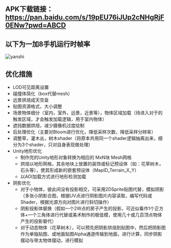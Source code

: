 ## APK下载链接：https://pan.baidu.com/s/19pEU76iJUp2cNHgRjF0ENw?pwd=ABCD 
## 以下为一加8手机运行时帧率
![yanshi](https://user-images.githubusercontent.com/49065462/210364051-238ce39a-4066-4fb7-a9dc-75f1b66cbd1f.jpg)
## 优化措施
- LOD可见距离设置
- 碰撞体简化（box代替mesh）
- 远景烘焙成天空盒
- 贴图资源格式，大小调整
- 场景物体细分（室内，室外，远景，近景等），物体区域加载（待进入对于的触发区域，才会触发加载逻辑，用于室内物体）
- 遮挡数据烘焙，减少摄像机过度绘制
- 后处理优化（主要对Bloom进行优化，降低采样次数，降低采样分辨率）
- 调整草，灌木丛，树木shader（将原本共用同一个shader逻辑抽离出来，细分为3个shader，只对自身表现做处理）
- Unity地形优化
  - 制作完的Unity地形对象转换为相应的 MxN块 Mesh网格
  - 烘焙以地形网格，其余地块上放置的装饰或标记预设体（如：花草树木，石头等），使其形成新的嵌套预设体（MapID_Terrain_X_Y）
  - 以AOI加载方式进行地形检测加载
- 阴影优化
  - 对于小物体，彼此间没有投影相交，可采用2DSprite贴图代替，模拟阴影（多张小阴影合图，根据UV点进行阴影图片内容读取，编写代码或Shader，根据光源方向对图片进行斜切操作）
  - 阴影投影体替换（假如一个2W点的房子产生的投影，可近似看作1个正方体+一个三角体进行代替或美术制作的极低模，使用几十或几百顶点物体产生的投影替代）
  - 对于动态物体（花草树木），可以预先把阴影烘焙到贴图中，然后把阴影图作为单独贴图、或地面贴图Alpha通道传输到地面，进行计算，同步阴影摆动与带太物体摆动，进行模拟
